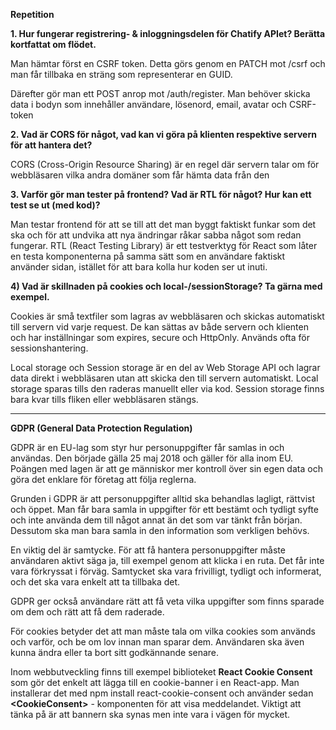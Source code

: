 **Repetition**

**1\. Hur fungerar registrering- & inloggningsdelen för Chatify APIet? Berätta kortfattat om flödet.**

Man hämtar först en CSRF token. Detta görs genom en PATCH mot /csrf och man får tillbaka en sträng som representerar en GUID.

Därefter gör man ett POST anrop mot /auth/register. Man behöver skicka data i bodyn som innehåller användare, lösenord, email, avatar och CSRF-token

**2\. Vad är CORS för något, vad kan vi göra på klienten respektive servern för att hantera det?**

CORS (Cross-Origin Resource Sharing) är en regel där servern talar om för webbläsaren vilka andra domäner som får hämta data från den

**3\. Varför gör man tester på frontend? Vad är RTL för något? Hur kan ett test se ut (med kod)?**

Man testar frontend för att se till att det man byggt faktiskt funkar som det ska och för att undvika att nya ändringar råkar sabba något som redan fungerar. RTL (React Testing Library) är ett testverktyg för React som låter en testa komponenterna på samma sätt som en användare faktiskt använder sidan, istället för att bara kolla hur koden ser ut inuti.

**4\) Vad är skillnaden på cookies och local-/sessionStorage? Ta gärna med exempel.**

Cookies är små textfiler som lagras av webbläsaren och skickas automatiskt till servern vid varje request. De kan sättas av både servern och klienten och har inställningar som expires, secure och HttpOnly. Används ofta för sessionshantering.

Local storage och Session storage är en del av Web Storage API och lagrar data direkt i webbläsaren utan att skicka den till servern automatiskt. Local storage sparas tills den raderas manuellt eller via kod. Session storage finns bara kvar tills fliken eller webbläsaren stängs.

---

**GDPR (General Data Protection Regulation)**

GDPR är en EU-lag som styr hur personuppgifter får samlas in och användas. Den började gälla 25 maj 2018 och gäller för alla inom EU. Poängen med lagen är att ge människor mer kontroll över sin egen data och göra det enklare för företag att följa reglerna.

Grunden i GDPR är att personuppgifter alltid ska behandlas lagligt, rättvist och öppet. Man får bara samla in uppgifter för ett bestämt och tydligt syfte och inte använda dem till något annat än det som var tänkt från början. Dessutom ska man bara samla in den information som verkligen behövs.

En viktig del är samtycke. För att få hantera personuppgifter måste användaren aktivt säga ja, till exempel genom att klicka i en ruta. Det får inte vara förkryssat i förväg. Samtycket ska vara frivilligt, tydligt och informerat, och det ska vara enkelt att ta tillbaka det.

GDPR ger också användare rätt att få veta vilka uppgifter som finns sparade om dem och rätt att få dem raderade.

För cookies betyder det att man måste tala om vilka cookies som används och varför, och be om lov innan man sparar dem. Användaren ska även kunna ändra eller ta bort sitt godkännande senare.

Inom webbutveckling finns till exempel biblioteket **React Cookie Consent** som gör det enkelt att lägga till en cookie-banner i en React-app. Man installerar det med npm install react-cookie-consent och använder sedan **\<CookieConsent\>** \- komponenten för att visa meddelandet. Viktigt att tänka på är att bannern ska synas men inte vara i vägen för mycket.

